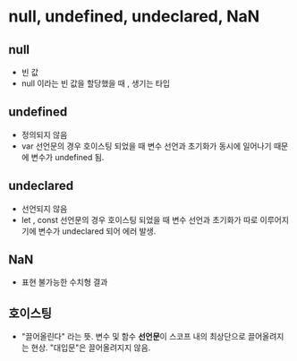# null, undefined, undeclared, NaN

## null

- 빈 값 
- null 이라는 빈 값을 할당했을 때 , 생기는 타입

## undefined 

- 정의되지 않음
- var 선언문의 경우 호이스팅 되었을 때 변수 선언과 초기화가 동시에 일어나기 때문에 변수가 undefined 됨.

## undeclared

- 선언되지 않음
- let , const 선언문의 경우 호이스팅 되었을 때 변수 선언과 초기화가 따로 이루어지기에 변수가 undeclared 되어 에러 발생.

## NaN 

- 표현 불가능한 수치형 결과

## 호이스팅 

- "끌어올린다" 라는 뜻. 변수 및 함수 **선언문**이 스코프 내의 최상단으로 끌어올려지는 현상. "대입문"은 끌어올려지지 않음.